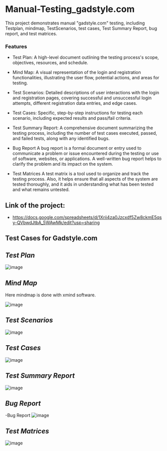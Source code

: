 # Manual-Testing_gadstyle.com
This project demonstrates manual "gadstyle.com" testing, including Testplan, mindmap, TestScenarios, test cases, Test Summary Report, bug report, and test matrices.

### Features

   - Test Plan:
A high-level document outlining the testing process's scope, objectives, resources, and schedule.

   - Mind Map: 
A visual representation of the login and registration functionalities, illustrating the user flow, potential actions, and areas for testing.

   - Test Scenarios:
Detailed descriptions of user interactions with the login and registration pages, covering successful and unsuccessful login attempts, different registration data entries, and edge cases.

   - Test Cases: 
Specific, step-by-step instructions for testing each scenario, including expected results and pass/fail criteria.

 - Test Summary Report:
A comprehensive document summarizing the testing process, including the number of test cases executed, passed, and failed tests, along with any identified bugs.

- Bug Report
A bug report is a formal document or entry used to communicate a problem or issue encountered during the testing or use of software, websites, or applications. A well-written bug report helps to clarify the problem and its impact on the system.

 - Test Matrices
A test matrix is a tool used to organize and track the testing process. Also, it helps ensure that all aspects of the system are tested thoroughly, and it aids in understanding what has been tested and what remains untested.

## Link of the project:

 - https://docs.google.com/spreadsheets/d/1Xrii4za0Jzcxdf5Zw8ckmE5qsy-QVbwdJtbA_5WAwMk/edit?usp=sharing

## Test Cases for Gadstyle.com

 ## _**Test Plan**_
![image](https://github.com/user-attachments/assets/2594a0ac-efab-4449-997c-06ef8474919b)

 ## _**Mind Map**_
Here mindmap is done with xmind software.

![image](https://github.com/user-attachments/assets/25e716cd-40c2-46c3-be4a-bb5d886f50b5)

 ## _**Test Scenarios**_
 
  ![image](https://github.com/user-attachments/assets/09b97061-9c2e-49fa-9af7-7a9331a940cd)

 ## _**Test Cases**_

  ![image](https://github.com/user-attachments/assets/721796e6-193e-48f0-bd15-6f602873a510)

   ## _**Test Summary Report**_

![image](https://github.com/user-attachments/assets/0601602b-509f-411a-97a0-0be8df2b1295)

## _**Bug Report**_
-Bug Report
![image](https://github.com/user-attachments/assets/7a913f4f-9a6f-400a-a55a-3101bb0fa6d3)

## _**Test Matrices**_

![image](https://github.com/user-attachments/assets/0b17cd2d-f60c-463d-badd-a4e08388f2c7)









    
